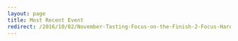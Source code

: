 ```yaml
---
layout: page
title: Most Recent Event
redirect: /2016/10/02/November-Tasting-Focus-on-the-Finish-2-Focus-Harder/
---
```


